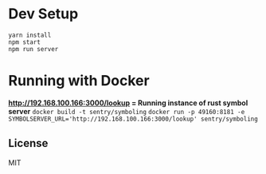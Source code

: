 # Dev Setup

```
yarn install
npm start
npm run server
```

# Running with Docker

**http://192.168.100.166:3000/lookup = Running instance of rust symbol server**
`docker build -t sentry/symboling`
`docker run -p 49160:8181 -e SYMBOLSERVER_URL='http://192.168.100.166:3000/lookup' sentry/symboling`

## License
MIT
